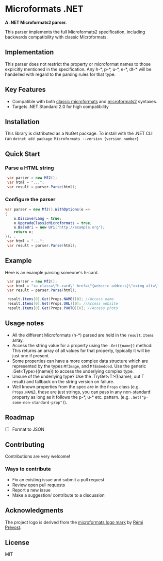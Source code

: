 # Microformats .NET

**A .NET Microformats2 parser.**

This parser implements the full Microformats2 specification, including backwards compatibility with classic Microformats.

## Implementation

This parser does not restrict the property or microformat names to those explicitly mentioned in the specification. Any h-\*, p-\*, u-\*, e-\*, dt-\* will be handelled with regard to the parsing rules for that type.

## Key Features

* Compatible with both [classic microformats](http://microformats.org/wiki/Main_Page#Classic_Microformats) and [microformats2](http://microformats.org/wiki/microformats2) syntaxes.
* Targets .NET Standard 2.0 for high compatibility

## Installation

This library is distributed as a NuGet package. To install with the .NET CLI run `dotnet add package Microformats --version {version number} `

## Quick Start

### Parse a HTML string

```csharp
 var parser = new Mf2();
 var html = "...";
 var result = parser.Parse(html);
```

### Configure the parser

```csharp
var parser = new Mf2().WithOptions(o =>
{
    o.DiscoverLang = true;
    o.UpgradeClassicMicroformats = true;
    o.BaseUri = new Uri("http://example.org");
    return o;
}); ;
 var html = "...";
 var result = parser.Parse(html);
```

## Example

Here is an example parsing someone's h-card.

```csharp
 var parser = new Mf2();
 var html = "<a class=\"h-card\" href=\"{website address}\"><img alt=\"{name of person}\" src=\"{address of photo}\" /></a>";
 var result = parser.Parse(html);

 result.Items[0].Get(Props.NAME)[0]; //Access name
 result.Items[0].Get(Props.URL)[0]; //Access website
 result.Items[0].Get(Props.PHOTO)[0]; //Access photo
```

## Usage notes

* All the different Microformats (h-\*) parsed are held in the `result.Items` array.
* Access the string value for a property using the `.Get({name})` method. This returns an array of all values for that property, typically it will be just one if present.
* Some properties can have a more complex data structure which are represented by the types `MfImage`, and `MfEmbedded`. Use the generic .Get\<Type\>({name}) to access the underlying complex type.
* Unsure of the underlying type? Use the .TryGet\<T\>({name}, out T result) and fallback on the string version on failure.
* Well known properties from the spec are in the `Props` class (e.g. `Props.NAME`), these are just strings, you can pass in any non-standard property as long as it follows the p-\*, u-\* etc. pattern. (e.g. `.Get("p-some-non-standard-prop")`).

## Roadmap

- [ ] Format to JSON

## Contributing

Contributions are very welcome!

### Ways to contribute

* Fix an existing issue and submit a pull request
* Review open pull requests
* Report a new issue
* Make a suggestion/ contribute to a discussion

## Acknowledgments

The project logo is derived from the [microformats logo mark](http://microformats.org/wiki/spread-microformats) by [Rémi Prévost](http://microformats.org/wiki/User:Remi).

## License

MIT
